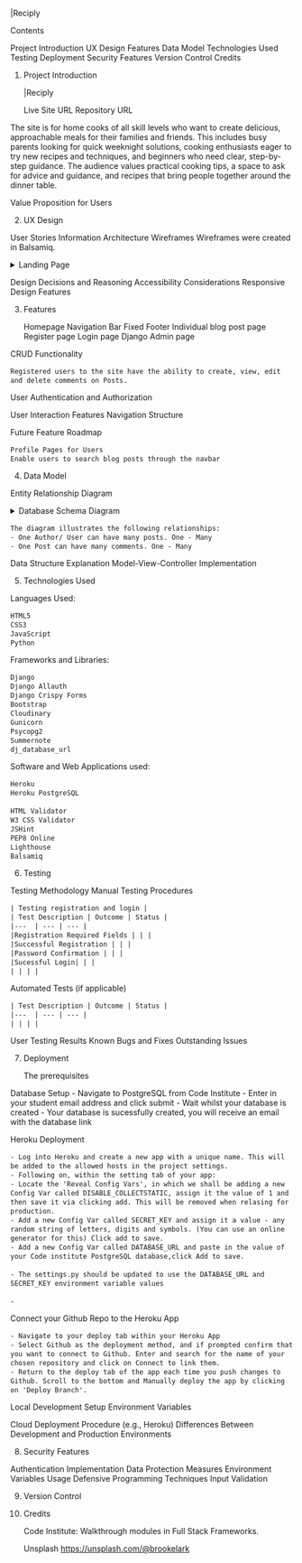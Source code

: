 |Reciply

Contents

Project Introduction
UX Design 
Features
Data Model
Technologies Used
Testing
Deployment
Security Features
Version Control
Credits

1. Project Introduction

    |Reciply

    Live Site URL
    Repository URL

The site is for home cooks of all skill levels who want to create delicious, approachable meals for their families and friends. This includes busy parents looking for quick weeknight solutions, cooking enthusiasts eager to try new recipes and techniques, and beginners who need clear, step-by-step guidance. The audience values practical cooking tips, a space to ask for advice and guidance, and recipes that bring people together around the dinner table.

Value Proposition for Users

2. UX Design

User Stories
Information Architecture
Wireframes
    Wireframes were created in Balsamiq.

<details>
    <summary>Landing Page</summary>
    <br>
    <img src="readme_media/landing_page_wireframe.jpg" alt="">
    </details>




Design Decisions and Reasoning
Accessibility Considerations
Responsive Design Features

3. Features

    Homepage
    Navigation Bar
    Fixed Footer
    Individual blog post page
    Register page
    Login page
    Django Admin page

CRUD Functionality 

    Registered users to the site have the ability to create, view, edit and delete comments on Posts. 

User Authentication and Authorization

User Interaction Features
Navigation Structure

Future Feature Roadmap

    Profile Pages for Users
    Enable users to search blog posts through the navbar

4. Data Model

Entity Relationship Diagram 

<details>
    <summary>Database Schema Diagram</summary>
    <br>
    <img src="readme_media/erd_diagram.jpg" alt="">
    </details>

    The diagram illustrates the following relationships: 
    - One Author/ User can have many posts. One - Many
    - One Post can have many comments. One - Many


Data Structure Explanation
Model-View-Controller Implementation

5. Technologies Used

Languages Used:

    HTML5
    CSS3
    JavaScript
    Python

Frameworks and Libraries:

    Django
    Django Allauth
    Django Crispy Forms
    Bootstrap
    Cloudinary
    Gunicorn
    Psycopg2
    Summernote
    dj_database_url

Software and Web Applications used: 

    Heroku
    Heroku PostgreSQL

    HTML Validator
    W3 CSS Validator
    JSHint
    PEP8 Online
    Lighthouse
    Balsamiq 

6. Testing

Testing Methodology
Manual Testing Procedures


    | Testing registration and login |
    | Test Description | Outcome | Status |
    |---  | --- | --- |
    |Registration Required Fields | | |
    |Successful Registration | | |
    |Password Confirmation | | |
    |Sucessful Login| | |
    | | | |
Automated Tests (if applicable)

    | Test Description | Outcome | Status |
    |---  | --- | --- |
    | | | |

User Testing Results
Known Bugs and Fixes
Outstanding Issues

7. Deployment

    The prerequisites

Database Setup
    - Navigate to PostgreSQL from Code Institute
    - Enter in your student email address and click submit
    - Wait whilst your database is created
    - Your database is sucessfully created, you will receive an email with the database link

Heroku Deployment

    - Log into Heroku and create a new app with a unique name. This will be added to the allowed hosts in the project settings.
    - Following on, within the setting tab of your app:
    - Locate the 'Reveal Config Vars', in which we shall be adding a new Config Var called DISABLE_COLLECTSTATIC, assign it the value of 1 and then save it via clicking add. This will be removed when relasing for production.
    - Add a new Config Var called SECRET_KEY and assign it a value - any random string of letters, digits and symbols. (You can use an online generator for this) Click add to save.
    - Add a new Config Var called DATABASE_URL and paste in the value of your Code institute PostgreSQL database,click Add to save.

    - The settings.py should be updated to use the DATABASE_URL and SECRET_KEY environment variable values

    -  

Connect your Github Repo to the Heroku App

    - Navigate to your deploy tab within your Heroku App
    - Select Github as the deployment method, and if prompted confirm that you want to connect to Github. Enter and search for the name of your chosen repository and click on Connect to link them. 
    - Return to the deploy tab of the app each time you push changes to Github. Scroll to the bottom and Manually deploy the app by clicking on 'Deploy Branch'. 


Local Development Setup
Environment Variables

Cloud Deployment Procedure (e.g., Heroku)
Differences Between Development and Production Environments

8. Security Features

Authentication Implementation
Data Protection Measures
Environment Variables Usage
Defensive Programming Techniques
Input Validation

9. Version Control

10. Credits

    Code Institute: Walkthrough modules in Full Stack Frameworks.

    Unsplash https://unsplash.com/@brookelark


